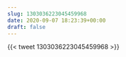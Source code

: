 ```yaml
---
slug: 1303036223045459968
date: 2020-09-07 18:23:39+00:00
draft: false
---
```


{{< tweet 1303036223045459968 >}}
